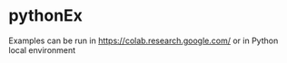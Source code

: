 # pythonEx
Examples can be run in https://colab.research.google.com/ or in Python local environment
